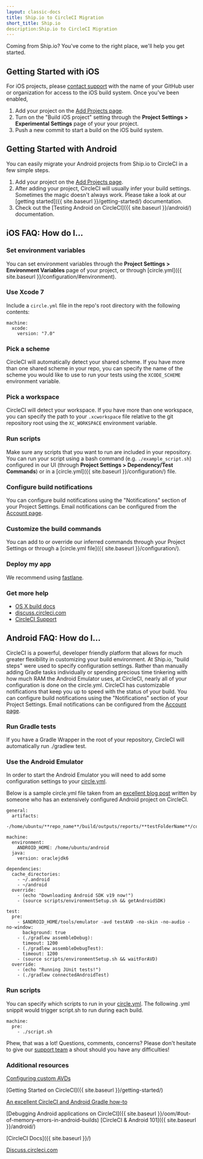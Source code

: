 ```yaml
---
layout: classic-docs
title: Ship.io to CircleCI Migration
short_title: Ship.io
description:Ship.io to CircleCI Migration
---
```


Coming from Ship.io? You've come to the right place, we'll help you get started. 

## Getting Started with iOS

For iOS projects, please [contact support](mailto:sayhi@circleci.com) with the name of your GitHub user or organization for access to the iOS build system. Once you've been enabled, 

1. Add your project on the [Add Projects page](https://circleci.com/add-projects). 
2. Turn on the "Build iOS project" setting through the **Project Settings > Experimental Settings** page of your your project.
3. Push a new commit to start a build on the iOS build system.

## Getting Started with Android

You can easily migrate your Android projects from Ship.io to CircleCI in a few simple steps.

1. Add your project on the [Add Projects page](https://circleci.com/add-projects). 
2. After adding your project, CircleCI will usually infer your build settings. Sometimes the magic doesn't always work. Please take a look at our [getting started]({{ site.baseurl }}/getting-started/) documentation. 
3. Check out the [Testing Android on CircleCI]({{ site.baseurl }}/android/) documentation.


## iOS FAQ: How do I...

### Set environment variables
You can set environment variables through the **Project Settings > Environment Variables** page of your project, or through [circle.yml]({{ site.baseurl }}/configuration/#environment).

### Use Xcode 7
Include a `circle.yml` file in the repo's root directory with the following contents:

```
machine:
  xcode:
    version: "7.0"
```

### Pick a scheme
CircleCI will automatically detect your shared scheme. If you have more than one shared scheme in your repo, you can specify the name of the scheme you would like to use to run your tests using the `XCODE_SCHEME` environment variable.

### Pick a workspace
CircleCI will detect your workspace. If you have more than one workspace, you can specify the path to your `.xcworkspace` file relative to the git repository root using the `XC_WORKSPACE` environment variable.

### Run scripts
Make sure any scripts that you want to run are included in your repository. You can run your script using a bash command (e.g. `./example_script.sh`) configured in our UI (through **Project Settings > Dependency/Test Commands**) or in a [circle.yml]({{ site.baseurl }}/configuration/) file.

### Configure build notifications
You can configure build notifications using the "Notifications" section of your Project Settings. Email notifications can be configured from the [Account page](https://circleci.com/account).

### Customize the build commands
You can add to or override our inferred commands through your Project Settings or through a [circle.yml file]({{ site.baseurl }}/configuration/).

### Deploy my app
We recommend using [fastlane](https://medium.com/mitoo-insider/how-to-set-up-continuous-delivery-for-ios-with-fastlane-and-circleci-c7dae19df2ed). 

### Get more help
* [OS X build docs](https://circleci.com/docs/ios-builds-on-os-x)
* [discuss.circleci.com](https://discuss.circleci.com/c/mobile)
* [CircleCI Support](mailto:sayhi@circleci.com)

## Android FAQ: How do I...

CircleCI is a powerful, developer friendly platform that allows for much greater flexibility in customizing your build environment. At Ship.io, "build steps" were used to specify configuration settings. 
Rather than manually adding Gradle tasks individually or spending precious time tinkering with how much RAM the Android Emulator uses, at CircleCI, nearly all of your configuration is done on the circle.yml. CircleCI has customizable notifications that keep you up to speed with the status of your build. 
You can configure build notifications using the "Notifications" section of your Project Settings. 
Email notifications can be configured from the [Account page](https://circleci.com/account).


### Run Gradle tests
If you have a Gradle Wrapper in the root of your repository, CircleCI will automatically run ./gradlew test.

### Use the Android Emulator
In order to start the Android Emulator you will need to add some configuration settings to your [circle.yml](https://circleci.com/docs/configuration). 

Below is a sample circle.yml file taken from an [excellent blog post](http://blog.originate.com/blog/2015/03/22/android-and-ci-and-gradle-a-how-to/) written by someone who has an extensively configured Android project on CircleCI.

```
general:
  artifacts:
    -/home/ubuntu/**repo_name**/build/outputs/reports/**testFolderName**/connected

machine:
  environment:
    ANDROID_HOME: /home/ubuntu/android
  java:
    version: oraclejdk6

dependencies:
  cache_directories:
    - ~/.android
    - ~/android
  override:
    - (echo "Downloading Android SDK v19 now!")
    - (source scripts/environmentSetup.sh && getAndroidSDK)

test:
  pre:
    - $ANDROID_HOME/tools/emulator -avd testAVD -no-skin -no-audio -no-window:
      background: true
    - (./gradlew assembleDebug):
      timeout: 1200
    - (./gradlew assembleDebugTest):
      timeout: 1200
    - (source scripts/environmentSetup.sh && waitForAVD)
  override:
    - (echo "Running JUnit tests!")
    - (./gradlew connectedAndroidTest)
```
### Run scripts
You can specify which scripts to run in your [circle.yml](https://circleci.com/docs/configuration).
The following .yml snippit would trigger script.sh to run during each build. 

```
machine:
  pre:
    - ./script.sh
```
Phew, that was a lot! 
Questions, comments, concerns? 
Please don't hesitate to give our [support team](mailto:sayhi@circleci.com) a shout should you have any difficulties! 

### Additional resources 

[Configuring custom AVDs](https://developer.android.com/tools/devices/managing-avds-cmdline.html/#AVDCmdLine)

[Getting Started on CircleCI]({{ site.baseurl }}/getting-started/)

[An excellent CircleCI and Android Gradle how-to](http://blog.originate.com/blog/2015/03/22/android-and-ci-and-gradle-a-how-to/)

[Debugging Android applications on CircleCI]({{ site.baseurl }}/oom/#out-of-memory-errors-in-android-builds)
[CircleCI & Android 101]({{ site.baseurl }}/android/)

[CircleCI Docs]({{ site.baseurl }}/)

[Discuss.circleci.com](https://discuss.circleci.com/)
